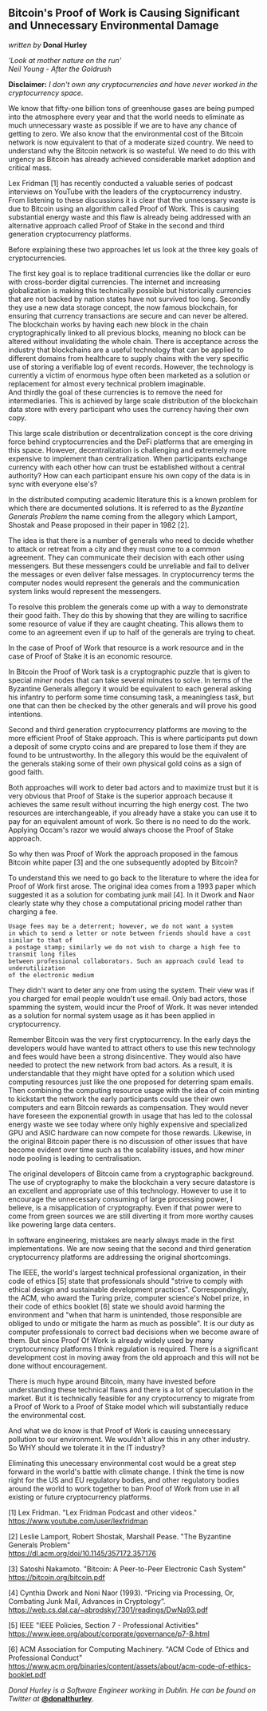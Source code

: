 ## Bitcoin's Proof of Work is Causing Significant and Unnecessary Environmental Damage
_written by_ **Donal Hurley** 

_'Look at mother nature on the run'\
Neil Young - After the Goldrush_

**Disclaimer:** _I don't own any cryptocurrencies and have never worked in the cryptocurrency space._

We know that fifty-one billion tons of greenhouse gases are being pumped into the atmosphere every year and
that the world needs to eliminate as much unnecessary waste as possible if we are to have any chance of getting to zero.
We also know that the environmental cost of the Bitcoin network is now equivalent to that of a moderate sized country.
We need to understand why the Bitcoin network is so wasteful.
We need to do this with urgency as Bitcoin has already achieved considerable market adoption and critical mass.

Lex Fridman [1] has recently conducted a valuable series of podcast interviews on YouTube with the leaders of the cryptocurrency industry.
From listening to these discussions it is clear that the unnecessary waste is due to Bitcoin using an algorithm called Proof of Work.
This is causing substantial energy waste and this flaw is already being addressed
with an alternative approach called Proof of Stake in the second and third generation cryptocurrency platforms.

Before explaining these two approaches let us look at the three key goals of cryptocurrencies.

The first key goal is to replace traditional currencies like the dollar or euro with cross-border digital currencies.
The internet and increasing globalization is making this technically possible but historically currencies that are not backed by nation states have not survived too long.
Secondly they use a new data storage concept, the now famous blockchain, for ensuring that currency transactions are secure and can never be altered.
The blockchain works by having each new block in the chain cryptographically linked to all previous blocks, meaning no block can be altered without invalidating the whole chain.
There is acceptance across the industry that blockchains are a useful technology that can be applied to different domains from healthcare to supply chains
with the very specific use of storing a verifiable log of event records.
However, the technology is currently a victim of enormous hype often been marketed as a solution or replacement for almost every technical problem imaginable.     
And thirdly the goal of these currencies is to remove the need for intermediaries.
This is achieved by large scale distribution of the blockchain data store with every participant who uses the currency having their own copy.

This large scale distribution or decentralization concept is the core driving force behind cryptocurrencies and the DeFi platforms that are emerging in this space.
However, decentralization is challenging and extremely more expensive to implement than centralization.
When participants exchange currency with each other how can trust be established without a central authority?
How can each participant ensure his own copy of the data is in sync with everyone else's?

In the distributed computing academic literature this is a known problem for which there are documented solutions.
It is referred to as the _Byzantine Generals Problem_ the name coming from the allegory which Lamport, Shostak and Pease proposed in their paper in 1982 [2].

The idea is that there is a number of generals who need to decide whether to attack or retreat from a city and they must come to a common agreement.
They can communicate their decision with each other using messengers.
But these messengers could be unreliable and fail to deliver the messages or even deliver false messages.
In cryptocurrency terms the computer nodes would represent the generals and the communication system links would represent the messengers.

To resolve this problem the generals come up with a way to demonstrate their good faith.
They do this by showing that they are willing to sacrifice some resource of value if they are caught cheating.
This allows them to come to an agreement even if up to half of the generals are trying to cheat.

In the case of Proof of Work that resource is a work resource and in the case of Proof of Stake it is an economic resource.

In Bitcoin the Proof of Work task is a cryptographic puzzle that is given to special _miner_ nodes that can take several minutes to solve.
In terms of the Byzantine Generals allegory it would be equivalent to each general asking his infantry to perform some time consuming task,
a meaningless task, but one that can then be checked by the other generals and will prove his good intentions.

Second and third generation cryptocurrency platforms are moving to the more efficient Proof of Stake approach.
This is where participants put down a deposit of some crypto coins and are prepared to lose them if they are found to be untrustworthy.
In the allegory this would be the equivalent of the generals staking some of their own physical gold coins as a sign of good faith.

Both approaches will work to deter bad actors and to maximize trust but it is very obvious 
that Proof of Stake is the superior approach because it achieves the same result without incurring the high energy cost.
The two resources are interchangeable, if you already have a stake you can use it to pay for an equivalent amount of work.
So there is no need to do the work. Applying Occam's razor we would always choose the Proof of Stake approach. 

So why then was Proof of Work the approach proposed in the famous Bitcoin white paper [3] and the one subsequently adopted by Bitcoin?

To understand this we need to go back to the literature to where the idea for Proof of Work first arose.
The original idea comes from a 1993 paper which suggested it as a solution for combating junk mail [4].
In it Dwork and Naor clearly state why they chose a computational pricing model rather than charging a fee.

    Usage fees may be a deterrent; however, we do not want a system
    in which to send a letter or note between friends should have a cost similar to that of
    a postage stamp; similarly we do not wish to charge a high fee to transmit long files
    between professional collaborators. Such an approach could lead to underutilization
    of the electronic medium

They didn't want to deter any one from using the system. Their view was if you charged for email people wouldn't use email.
Only bad actors, those spamming the system, would incur the Proof of Work.
It was never intended as a solution for normal system usage as it has been applied in cryptocurrency.

Remember Bitcoin was the very first cryptocurrency. 
In the early days the developers would have wanted to attract others to use this new technology and fees would have been a strong disincentive.
They would also have needed to protect the new network from bad actors.
As a result, it is understandable that they might have opted for a solution which used computing resources just like the one proposed for deterring spam emails.
Then combining the computing resource usage with the idea of coin minting to kickstart the network the early participants could use their own computers and earn Bitcoin rewards as compensation.
They would never have foreseen the exponential growth in usage that has led to the colossal energy waste we see today 
where only highly expensive and specialized GPU and ASIC hardware can now compete for those rewards.
Likewise, in the original Bitcoin paper there is no discussion of other issues that have become evident over time 
such as the scalability issues, and how _miner_ node pooling is leading to centralisation.

The original developers of Bitcoin came from a cryptographic background.
The use of cryptography to make the blockchain a very secure datastore is an excellent and appropriate use of this technology.
However to use it to encourage the unnecessary consuming of large processing power, I believe, is a misapplication of cryptography.
Even if that power were to come from green sources we are still diverting it from more worthy causes like powering large data centers.

In software engineering, mistakes are nearly always made in the first implementations.
We are now seeing that the second and third generation cryptocurrency platforms are addressing the original shortcomings.

The IEEE, the world's largest technical professional organization,
in their code of ethics [5] state that professionals should "strive to comply with ethical design and sustainable development practices".
Correspondingly, the ACM, who award the Turing prize, computer science's Nobel prize, 
in their code of ethics booklet [6] state we should avoid harming the environment and 
"when that harm is unintended, those responsible are obliged to undo or mitigate the harm as much as possible".
It is our duty as computer professionals to correct bad decisions when we become aware of them.
But since Proof Of Work is already widely used by many cryptocurrency platforms I think regulation is required.
There is a significant development cost in moving away from the old approach and this will not be done without encouragement.      

There is much hype around Bitcoin, many have invested before understanding these technical flaws and there is a lot of speculation in the market.
But it is technically feasible for any cryptocurrency to migrate from a Proof of Work to a Proof of Stake model which will substantially reduce the environmental cost.   

And what we do know is that Proof of Work is causing unnecessary pollution to our environment. We wouldn't allow this in any other industry. So WHY should we tolerate it in the IT industry?

Eliminating this unecessary environmental cost would be a great step forward in the world's battle with climate change.
I think the time is now right for the US and EU regulatory bodies, and other regulatory bodies around the world to work together to ban Proof of Work from use in all existing or future cryptocurrency platforms.

[1] Lex Fridman. "Lex Fridman Podcast and other videos."\
https://www.youtube.com/user/lexfridman

[2] Leslie Lamport, Robert Shostak, Marshall Pease. "The Byzantine Generals Problem"\
https://dl.acm.org/doi/10.1145/357172.357176

[3] Satoshi Nakamoto. "Bitcoin: A Peer-to-Peer Electronic Cash System"\
https://bitcoin.org/bitcoin.pdf

[4] Cynthia Dwork and Noni Naor (1993). “Pricing via Processing, Or, Combating Junk Mail, Advances in Cryptology”.\
https://web.cs.dal.ca/~abrodsky/7301/readings/DwNa93.pdf

[5] IEEE "IEEE Policies, Section 7 - Professional Activities"\
https://www.ieee.org/about/corporate/governance/p7-8.html

[6] ACM Association for Computing Machinery. "ACM Code of Ethics and Professional Conduct"\
https://www.acm.org/binaries/content/assets/about/acm-code-of-ethics-booklet.pdf

_Donal Hurley is a Software Engineer working in Dublin. He can be found on Twitter at_ [**@donalthurley**](https://twitter.com/donalthurley).
